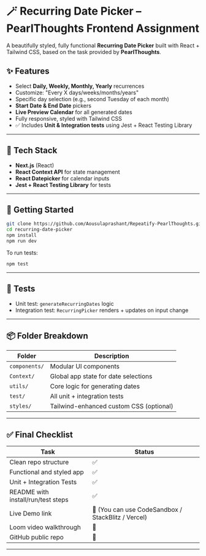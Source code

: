 
# 🪄 Recurring Date Picker – PearlThoughts Frontend Assignment

A beautifully styled, fully functional **Recurring Date Picker** built with React + Tailwind CSS, based on the task provided by **PearlThoughts**.

## ✨ Features

- Select **Daily, Weekly, Monthly, Yearly** recurrences
- Customize: "Every X days/weeks/months/years"
- Specific day selection (e.g., second Tuesday of each month)
- **Start Date & End Date** pickers
- **Live Preview Calendar** for all generated dates
- Fully responsive, styled with Tailwind CSS
- ✅ Includes **Unit & Integration tests** using Jest + React Testing Library

---

## 🧰 Tech Stack

- **Next.js** (React)
- **React Context API** for state management
- **React Datepicker** for calendar inputs
- **Jest + React Testing Library** for tests

---

## 🚀 Getting Started

```bash
git clone https://github.com/Aousulaprashant/Repeatify-PearlThoughts.git
cd recurring-date-picker
npm install
npm run dev
````

To run tests:

```bash
npm test
```

---

## 🧪 Tests

* Unit test: `generateRecurringDates` logic
* Integration test: `RecurringPicker` renders + updates on input change

---

## 📦 Folder Breakdown

| Folder        | Description                             |
| ------------- | --------------------------------------- |
| `components/` | Modular UI components                   |
| `Context/`    | Global app state for date selections    |
| `utils/`      | Core logic for generating dates         |
| `test/`       | All unit + integration tests            |
| `styles/`     | Tailwind-enhanced custom CSS (optional) |



---

## ✅ Final Checklist

| Task | Status |
|------|--------|
| Clean repo structure | ✅ |
| Functional and styled app | ✅ |
| Unit + Integration Tests | ✅ |
| README with install/run/test steps | ✅ |
| Live Demo link | 🔄 (You can use CodeSandbox / StackBlitz / Vercel) |
| Loom video walkthrough | 🔄 |
| GitHub public repo | 🔄 |

---
